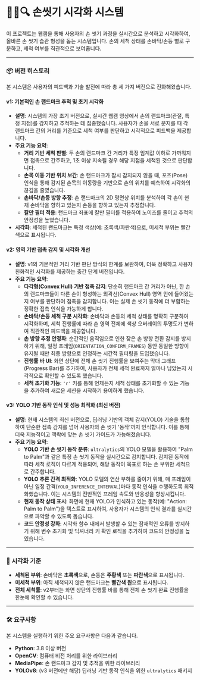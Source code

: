 # 🫱🧼🔍 손씻기 시각화 시스템

이 프로젝트는 웹캠을 통해 사용자의 손 씻기 과정을 실시간으로 분석하고 시각화하여, 올바른 손 씻기 습관 형성을 돕는 시스템입니다. 손의 세척 상태를 손바닥/손등 별로 구분하고, 세척 여부를 직관적으로 보여줍니다.

---

### 📦 버전 히스토리

본 시스템은 사용자의 피드백과 기술 발전에 따라 총 세 가지 버전으로 진화해왔습니다.

#### **v1: 기본적인 손 랜드마크 추적 및 초기 시각화**
* **설명**: 시스템의 가장 초기 버전으로, 실시간 웹캠 영상에서 손의 랜드마크(관절, 특정 지점)를 감지하고 추적하는 데 집중했습니다. 사용자가 손을 서로 문지를 때 각 랜드마크 간의 거리를 기준으로 세척 여부를 판단하고 시각적으로 피드백을 제공합니다.
* **주요 기능 요약**:
    * **거리 기반 세척 판별**: 두 손의 랜드마크 간 거리가 특정 임계값 이하로 가까워지면 접촉으로 간주하고, 1초 이상 지속될 경우 해당 지점을 세척된 것으로 판단합니다.
    * **손목 이동 기반 위치 보간**: 손 랜드마크가 잠시 감지되지 않을 때, 포즈(Pose) 인식을 통해 감지된 손목의 이동량을 기반으로 손의 위치를 예측하여 시각화의 끊김을 줄였습니다.
    * **손바닥/손등 방향 추정**: 손 랜드마크의 2D 평면상 위치를 분석하여 각 손이 현재 손바닥을 향하고 있는지 손등을 향하고 있는지 추정합니다.
    * **칼만 필터 적용**: 랜드마크 좌표에 칼만 필터를 적용하여 노이즈를 줄이고 추적의 안정성을 높였습니다.
* **시각화**: 세척된 랜드마크는 특정 색상(예: 초록색/파란색)으로, 미세척 부위는 빨간색으로 표시됩니다.

#### **v2: 영역 기반 접촉 감지 및 시각화 개선**
* **설명**: v1의 기본적인 거리 기반 판단 방식의 한계를 보완하여, 더욱 정확하고 사용자 친화적인 시각화를 제공하는 중간 단계 버전입니다.
* **주요 기능 요약**:
    * **다각형(Convex Hull) 기반 접촉 감지**: 단순히 랜드마크 간 거리가 아닌, 한 손의 랜드마크들이 다른 손이 형성하는 외곽선(Convex Hull) 영역 안에 들어왔는지 여부를 판단하여 접촉을 감지합니다. 이는 실제 손 씻기 동작에 더 부합하는 정확한 접촉 인식을 가능하게 합니다.
    * **손바닥/손등 세척 구분 시각화**: 손바닥과 손등의 세척 상태를 명확히 구분하여 시각화하며, 세척 진행률에 따라 손 영역 전체에 색상 오버레이의 투명도가 변하여 직관적인 피드백을 제공합니다.
    * **손 방향 추정 안정화**: 순간적인 움직임으로 인한 잦은 손 방향 전환 감지를 방지하기 위해, 일정 프레임(`ORIENTATION_CONFIRM_FRAMES`) 동안 동일한 방향이 유지될 때만 최종 방향으로 인정하는 시간적 필터링을 도입했습니다.
    * **진행률 바 UI**: 화면 상단에 전체 손 씻기 진행률을 보여주는 막대 그래프(Progress Bar)를 추가하여, 사용자가 전체 세척 완료까지 얼마나 남았는지 시각적으로 확인할 수 있도록 했습니다.
    * **세척 초기화 기능**: `'r'` 키를 통해 언제든지 세척 상태를 초기화할 수 있는 기능을 추가하여 새로운 세션을 시작하기 용이하게 했습니다.

#### **v3: YOLO 기반 동작 인식 및 성능 최적화 (최신 버전)**
* **설명**: 현재 시스템의 최신 버전으로, 딥러닝 기반의 객체 감지(YOLO) 기술을 통합하여 단순한 접촉 감지를 넘어 사용자의 손 씻기 '동작'까지 인식합니다. 이를 통해 더욱 지능적이고 맥락에 맞는 손 씻기 가이드가 가능해졌습니다.
* **주요 기능 요약**:
    * **YOLO 기반 손 씻기 동작 분류**: `ultralytics`의 YOLO 모델을 활용하여 "Palm to Palm"과 같은 특정 손 씻기 동작을 실시간으로 감지합니다. 감지된 동작에 따라 세척 로직이 다르게 적용되어, 해당 동작이 목표로 하는 손 부위만 세척으로 간주합니다.
    * **YOLO 추론 간격 최적화**: YOLO 모델의 연산 부하를 줄이기 위해, 매 프레임이 아닌 일정 간격(`YOLO_INFERENCE_INTERVAL`)마다 동작 인식을 수행하도록 최적화했습니다. 이는 시스템의 전반적인 프레임 속도와 반응성을 향상시킵니다.
    * **현재 동작 상태 표시**: 화면에 현재 YOLO가 인식하고 있는 동작(예: "Action: Palm to Palm")을 텍스트로 표시하여, 사용자가 시스템의 인식 결과를 실시간으로 파악할 수 있도록 돕습니다.
    * **코드 안정성 강화**: 시각화 함수 내에서 발생할 수 있는 잠재적인 오류를 방지하기 위해 변수 초기화 및 딕셔너리 키 확인 로직을 추가하여 코드의 안정성을 높였습니다.

---

### 🔵 시각화 기준

* **세척된 부위**: 손바닥은 **초록색**으로, 손등은 **주황색** 또는 **파란색**으로 표시됩니다.
* **미세척 부위**: 아직 세척되지 않은 랜드마크는 **빨간색 원**으로 표시됩니다.
* **전체 세척률**: v2부터는 화면 상단의 진행률 바를 통해 전체 손 씻기 완료 진행률을 한눈에 확인할 수 있습니다.

---

### 🛠️ 요구사항

본 시스템을 실행하기 위한 주요 요구사항은 다음과 같습니다.

* **Python**: 3.8 이상 버전
* **OpenCV**: 컴퓨터 비전 처리를 위한 라이브러리
* **MediaPipe**: 손 랜드마크 감지 및 추적을 위한 라이브러리
* **YOLOv8**: (v3 버전에만 해당) 딥러닝 기반 동작 인식을 위한 `ultralytics` 패키지

